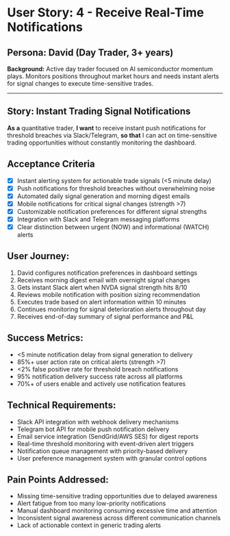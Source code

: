 # User Story: 4 - Receive Real-Time Notifications

## Persona: David (Day Trader, 3+ years)
**Background:** Active day trader focused on AI semiconductor momentum plays. Monitors positions throughout market hours and needs instant alerts for signal changes to execute time-sensitive trades.

---

## Story: Instant Trading Signal Notifications

**As a** quantitative trader,
**I want** to receive instant push notifications for threshold breaches via Slack/Telegram,
**so that** I can act on time-sensitive trading opportunities without constantly monitoring the dashboard.

## Acceptance Criteria

- [x] Instant alerting system for actionable trade signals (<5 minute delay)
- [x] Push notifications for threshold breaches without overwhelming noise
- [x] Automated daily signal generation and morning digest emails
- [x] Mobile notifications for critical signal changes (strength >7)
- [x] Customizable notification preferences for different signal strengths
- [x] Integration with Slack and Telegram messaging platforms
- [x] Clear distinction between urgent (NOW) and informational (WATCH) alerts

## User Journey:

1. David configures notification preferences in dashboard settings
2. Receives morning digest email with overnight signal changes
3. Gets instant Slack alert when NVDA signal strength hits 8/10
4. Reviews mobile notification with position sizing recommendation
5. Executes trade based on alert information within 10 minutes
6. Continues monitoring for signal deterioration alerts throughout day
7. Receives end-of-day summary of signal performance and P&L

## Success Metrics:

- <5 minute notification delay from signal generation to delivery
- 85%+ user action rate on critical alerts (strength >7)
- <2% false positive rate for threshold breach notifications
- 95% notification delivery success rate across all platforms
- 70%+ of users enable and actively use notification features

## Technical Requirements:

- Slack API integration with webhook delivery mechanisms
- Telegram bot API for mobile push notification delivery
- Email service integration (SendGrid/AWS SES) for digest reports
- Real-time threshold monitoring with event-driven alert triggers
- Notification queue management with priority-based delivery
- User preference management system with granular control options

## Pain Points Addressed:

- Missing time-sensitive trading opportunities due to delayed awareness
- Alert fatigue from too many low-priority notifications
- Manual dashboard monitoring consuming excessive time and attention
- Inconsistent signal awareness across different communication channels
- Lack of actionable context in generic trading alerts
